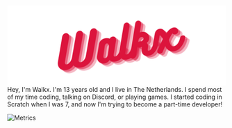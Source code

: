 <img src="image.png" align="center">
Hey, I'm Walkx. I'm 13 years old and I live in The Netherlands. I spend most of my time coding, talking on Discord, or playing games. I started coding in Scratch when I was 7, and now I'm trying to become a part-time developer! 

![Metrics](https://github.com/WalkxCode/WalkxCode/blob/master/github-metrics.svg)
